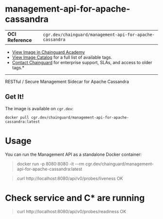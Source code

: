 <!--monopod:start-->
# management-api-for-apache-cassandra
| | |
| - | - |
| **OCI Reference** | `cgr.dev/chainguard/management-api-for-apache-cassandra` |


* [View Image in Chainguard Academy](https://edu.chainguard.dev/chainguard/chainguard-images/reference/management-api-for-apache-cassandra/overview/)
* [View Image Catalog](https://console.enforce.dev/images/catalog) for a full list of available tags.
* [Contact Chainguard](https://www.chainguard.dev/chainguard-images) for enterprise support, SLAs, and access to older tags.*

---
<!--monopod:end-->

<!--overview:start-->
RESTful / Secure Management Sidecar for Apache Cassandra
<!--overview:end-->

<!--getting:start-->
## Get It!
The image is available on `cgr.dev`:

```
docker pull cgr.dev/chainguard/management-api-for-apache-cassandra:latest
```
<!--getting:end-->

<!--body:start-->

# Usage

You can run the Management API as a standalone Docker container:

 > docker run -p 8080:8080 -it --rm cgr.dev/chainguard/management-api-for-apache-cassandra:latest

 > curl http://localhost:8080/api/v0/probes/liveness
 OK

 # Check service and C* are running
 > curl http://localhost:8080/api/v0/probes/readiness
 OK

<!--body:end-->
